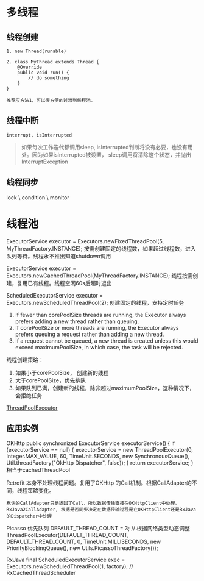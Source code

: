 # 多线程

## 线程创建
    1. new Thread(runable)
    
    2. class MyThread extends Thread {
        @Override
        public void run() {
            // do something
        }
    }

    推荐应方法1，可以很方便的过渡到线程池。

## 线程中断
    interrupt, isInterrupted

> 如果每次工作迭代都调用sleep, isInterrupted判断将没有必要，也没有用处。因为如果isInterrupted被设置，
sleep调用将清除这个状态，并抛出InterruptException


## 线程同步
lock \ condition  \ monitor



# 线程池

ExecutorService executor = Executors.newFixedThreadPool(5, MyThreadFactory.INSTANCE);
按需创建固定的线程数，如果超过线程数，进入队列等待。线程永不推出知道shutdown调用


ExecutorService executor = Executors.newCachedThreadPool(MyThreadFactory.INSTANCE);
线程按需创建，复用已有线程。线程空闲60s后超时退出


 ScheduledExecutorService executor = Executors.newScheduledThreadPool(2);
 创建固定的线程，支持定时任务

 >
1. If fewer than corePoolSize threads are running, the Executor always prefers adding a new thread rather than queuing.
2. If corePoolSize or more threads are running, the Executor always prefers queuing a request rather than adding a new thread.
3. If a request cannot be queued, a new thread is created unless this would exceed maximumPoolSize, in which case, the task will be rejected.

线程创建策略：
1. 如果小于corePoolSize， 创建新的线程
2. 大于corePoolSize，优先排队
3. 如果队列已满，创建新的线程，除非超过maximumPoolSize，这种情况下，会拒绝任务

[ThreadPoolExecutor](https://developer.android.google.cn/reference/java/util/concurrent/ThreadPoolExecutor)


## 应用实例
OKHttp 
    public synchronized ExecutorService executorService() {
        if (executorService == null) {
        executorService = new ThreadPoolExecutor(0, Integer.MAX_VALUE, 60, TimeUnit.SECONDS,
            new SynchronousQueue<Runnable>(), Util.threadFactory("OkHttp Dispatcher", false));
        }
        return executorService;
    }
    相当于cachedThreadPool

Retrofit
    本身不处理线程问题。复用了OKHttp 的Call机制。根据CallAdapter的不同，线程策略变化。

    默认的CallAdapter只是返回了Call，所以数据传输直接在OKHttpClient中处理。
    RxJava2CallAdapter, 根据是否同步决定在数据传输过程是在OKHttpClient还是RxJava的Dispatcher中处理

Picasso
    优先队列
    DEFAULT_THREAD_COUNT = 3; // 根据网络类型动态调整
        ThreadPoolExecutor(DEFAULT_THREAD_COUNT, DEFAULT_THREAD_COUNT, 0, TimeUnit.MILLISECONDS,
        new PriorityBlockingQueue<Runnable>(), new Utils.PicassoThreadFactory());

RxJava
    final ScheduledExecutorService exec = Executors.newScheduledThreadPool(1, factory);
    // RxCachedThreadScheduler